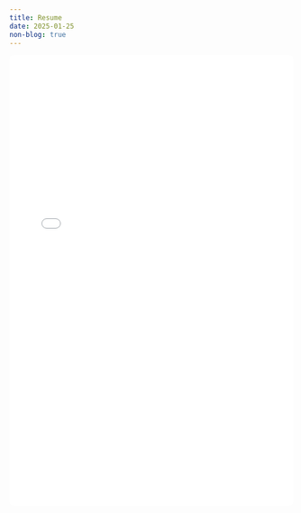 ```yaml
---
title: Resume
date: 2025-01-25
non-blog: true
---
```

<!-- Nayeem Islam's Resume -->

<iframe 
    src="/files/cv_nayeem_islam_v2.pdf" 
    width="100%" 
    height="800px" 
    type="application/pdf"
    style="border: none; border-radius: 8px; overflow: hidden;"
>
    <p>It appears you don't have a PDF plugin for this browser. You can 
    <a href="/files/cv_nayeem_islam_v2.pdf">click here to download the PDF file.</a></p>
</iframe>

